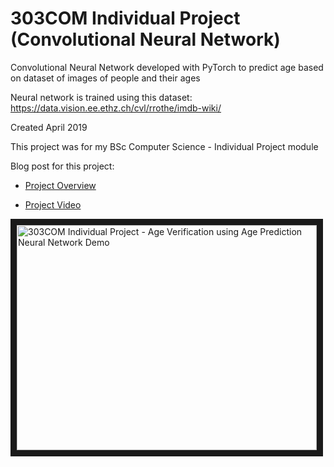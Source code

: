 # 303COM Individual Project (Convolutional Neural Network)

Convolutional Neural Network developed with PyTorch to predict age based on dataset of images of people and their ages

Neural network is trained using this dataset: https://data.vision.ee.ethz.ch/cvl/rrothe/imdb-wiki/

Created April 2019

This project was for my BSc Computer Science - Individual Project module

Blog post for this project:

* [Project Overview](https://genarobedenko.wordpress.com/2019/07/11/graduating-from-university/)

* [Project Video](https://www.youtube.com/watch?v=NhQOl5VicmA)

<a href="http://www.youtube.com/watch?feature=player_embedded&v=NhQOl5VicmA
" target="_blank"><img src="http://img.youtube.com/vi/NhQOl5VicmA/0.jpg" 
alt="303COM Individual Project - Age Verification using Age Prediction Neural Network Demo" width="480" height="360" border="10" /></a>
